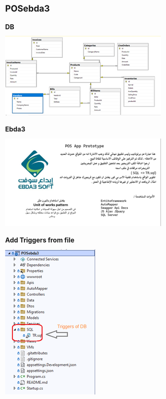 # POSebda3
## DB
![This is an image](https://github.com/AbdulrhmanBashammmakh/POSebda3/blob/master/wwwroot/images/db.png)


## Ebda3
![This is an image](https://github.com/AbdulrhmanBashammmakh/POSebda3/blob/master/wwwroot/images/2.png)


## Add Triggers from file
![This is an image](https://github.com/AbdulrhmanBashammmakh/POSebda3/blob/master/wwwroot/images/t.png)

